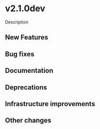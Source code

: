 # v2.1.0dev

Description

## New Features

## Bug fixes

## Documentation

## Deprecations

## Infrastructure improvements

## Other changes
